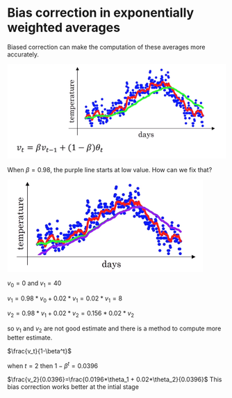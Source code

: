 # Bias correction in exponentially weighted averages


Biased correction can make the computation of these averages more accurately.

![](images/040-bias-correction-ce847439.png)

When $\beta=0.98$, the purple line starts at low value. How can we fix that?

![](images/040-bias-correction-918f2dfd.png)

$v_0=0$ and $v_1=40$

$v_1=0.98*v_0+0.02*v_1=0.02*v_1=8$

$v_2=0.98*v_1+0.02*v_2=0.156*0.02*v_2$

so $v_1$ and $v_2$ are not good estimate and there is a method to compute more better estimate.


$\frac{v_t}{1-\beta^t}$

when $t=2$ then $1-\beta^t=0.0396$

$\frac{v_2}{0.0396}=\frac{0.0196*\theta_1 + 0.02*\theta_2}{0.0396}$ This bias correction works better at the intial stage
